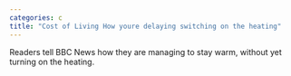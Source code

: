 ```yaml
---
categories: c
title: "Cost of Living How youre delaying switching on the heating"
---
```

Readers tell BBC News how they are managing to stay warm, without yet turning on the heating.